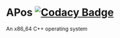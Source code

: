 # APos [![Codacy Badge](https://app.codacy.com/project/badge/Grade/bbb81d8e50764e1eb5521a6dd3263f3f)](https://www.codacy.com/gh/Ashwin-Paudel/APos/dashboard?utm_source=github.com&amp;utm_medium=referral&amp;utm_content=Ashwin-Paudel/APos&amp;utm_campaign=Badge_Grade)

An x86_64 C++ operating system
